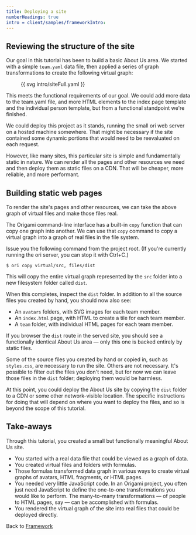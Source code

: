 ```yaml
---
title: Deploying a site
numberHeadings: true
intro = client/samples/frameworkIntro:
---
```


## Reviewing the structure of the site

Our goal in this tutorial has been to build a basic About Us area. We started with a simple `team.yaml` data file, then applied a series of graph transformations to create the following virtual graph:

<figure>
  {{ svg intro/siteFull.yaml }}
</figure>

This meets the functional requirements of our goal. We could add more data to the team.yaml file, and more HTML elements to the index page template and the individual person template, but from a functional standpoint we're finished.

We could deploy this project as it stands, running the small ori web server on a hosted machine somewhere. That might be necessary if the site contained some dynamic portions that would need to be reevaluated on each request.

However, like many sites, this particular site is simple and fundamentally static in nature. We can render all the pages and other resources we need and then deploy them as static files on a CDN. That will be cheaper, more reliable, and more performant.

## Building static web pages

To render the site's pages and other resources, we can take the above graph of virtual files and make those files real.

The Origami command-line interface has a built-in `copy` function that can copy one graph into another. We can use that `copy` command to copy a virtual graph into a graph of real files in the file system.

Issue you the following command from the project root. (If you're currently running the ori server, you can stop it with Ctrl+C.)

```console
$ ori copy virtual/src, files/dist
```

This will copy the entire virtual graph represented by the `src` folder into a new filesystem folder called `dist`.

When this completes, inspect the `dist` folder. In addition to all the source files you created by hand, you should now also see:

- An `avatars` folders, with SVG images for each team member.
- An `index.html` page, with HTML to create a tile for each team member.
- A `team` folder, with individual HTML pages for each team member.

If you browser the `dist` route in the served site, you should see a functionally identical About Us area — only this one is backed entirely by static files.

Some of the source files you created by hand or copied in, such as `styles.css`, are necessary to run the site. Others are not necessary. It's possible to filter out the files you don't need, but for now we can leave those files in the `dist` folder; deploying them would be harmless.

At this point, you could deploy the About Us site by copying the `dist` folder to a CDN or some other network-visible location. The specific instructions for doing that will depend on where you want to deploy the files, and so is beyond the scope of this tutorial.

## Take-aways

Through this tutorial, you created a small but functionally meaningful About Us site.

- You started with a real data file that could be viewed as a graph of data.
- You created virtual files and folders with formulas.
- Those formulas transformed data graph in various ways to create virtual graphs of avatars, HTML fragments, or HTML pages.
- You needed very little JavaScript code. In an Origami project, you often just need JavaScript to define the one-to-one transformations you would like to perform. The many-to-many transformations — of people to HTML pages, say — can be accomplished with formulas.
- You rendered the virtual graph of the site into real files that could be deployed directly.

Back to [Framework](index.html)
